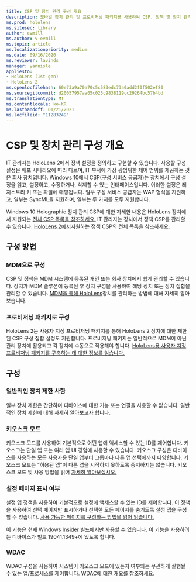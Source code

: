 ```yaml
---
title: CSP 및 장치 관리 구성 개요
description: 모바일 장치 관리 및 프로비저닝 패키지를 사용하여 CSP, 정책 및 장치 관리를 구성하는 방법을 학습합니다.
ms.prod: hololens
ms.sitesec: library
author: evmill
ms.author: v-evmill
ms.topic: article
ms.localizationpriority: medium
ms.date: 09/16/2020
ms.reviewer: lavinds
manager: yannisle
appliesto:
- HoloLens (1st gen)
- HoloLens 2
ms.openlocfilehash: 60e73a9a70a70c5c583edc73a0add2f0f502ef80
ms.sourcegitcommit: d20057957aa05c025c9838119cc29264bc57b4bd
ms.translationtype: MT
ms.contentlocale: ko-KR
ms.lasthandoff: 01/21/2021
ms.locfileid: "11283249"
---
```

# CSP 및 장치 관리 구성 개요

IT 관리자는 HoloLens 2에서 정책 설정을 정의하고 구현할 수 있습니다. 사용할 구성 설정은 배포 시나리오에 따라 다르며, IT 부서에 가장 광범위한 제어 범위를 제공하는 것은 회사 장치입니다. Windows 10에서 CSP(구성 서비스 공급자)는 장치에서 구성 설정을 읽고, 설정하고, 수정하거나, 삭제할 수 있는 인터페이스입니다. 이러한 설정은 레지스트리 키 또는 파일에 매핑됩니다. 일부 구성 서비스 공급자는 WAP 형식을 지원하고, 일부는 SyncML을 지원하며, 일부는 두 가지를 모두 지원합니다.

Windows 10 Holographic 장치 관리 CSP에 대한 자세한 내용은 HoloLens 장치에서 지원되는 [전체 CSP 목록을 참조하세요.](https://docs.microsoft.com/windows/client-management/mdm/configuration-service-provider-reference#hololens)
IT 관리자는 장치에서 정책 CSP를 관리할 수 있습니다. [HoloLens 2에서](https://docs.microsoft.com/windows/client-management/mdm/policy-csps-supported-by-hololens2)지원하는 정책 CSP의 전체 목록을 참조하세요.

## 구성 방법

### MDM으로 구성

CSP 및 정책은 MDM 시스템에 등록된 개인 또는 회사 장치에서 쉽게 관리할 수 있습니다. 장치가 MDM 솔루션에 등록된 후 장치 구성을 사용하여 해당 장치 또는 장치 집합을 관리할 수 있습니다. [MDM을 통해 HoloLens](hololens-mdm-configure.md)장치를 관리하는 방법에 대해 자세히 알아보습니다.

### 프로비저닝 패키지로 구성

HoloLens 2는 사용자 지정 프로비저닝 패키지를 통해 HoloLens 2 장치에 대한 제한된 CSP 구성 집합 설정도 지원합니다. 프로비저닝 패키지는 일반적으로 MDM이 아닌 관리 장치에 활용되고 각 장치에 수동으로 적용해야 합니다. [HoloLens용 사용자 지정 프로비저닝 패키지를 구축하는 데 대한 정보를 읽습니다.](https://docs.microsoft.com/hololens/hololens-provisioning)

## 구성

### 일반적인 장치 제한 사항

일부 장치 제한은 간단하며 디바이스에 대한 기능 또는 연결을 사용할 수 없습니다. 일반적인 장치 제한에 대해 자세히 [알아보고자 합니다.](hololens-common-device-restrictions.md)

### 키오스크 모드

키오스크 모드를 사용하여 기본적으로 어떤 앱에 액세스할 수 있는 ID를 제어합니다. 키오스크는 단일 앱 또는 여러 앱 UI 경험에 사용할 수 있습니다. 키오스크 구성은 디바이스를 사용하는 모든 사용자용 단일 앱부터 그룹마다 다른 앱 선택에까지 다양합니다. 키오스크 모드는 "허용된 앱"이 다른 앱을 시작하지 못하도록 중지하지는 않습니다. 키오스크 모드 및 사용 방법을 읽어 [자세히 알아보십시오.](hololens-kiosk.md)

### 설정 페이지 표시 여부

설정 앱 정책을 사용하여 기본적으로 설정에 액세스할 수 있는 ID를 제어합니다. 이 정책을 사용하여 선택 페이지만 표시하거나 선택한 모든 페이지를 숨기도록 설정 앱을 구성할 수 있습니다. [사용 가능한 페이지를 구성하는 방법을 읽어 읽습니다.](settings-uri-list.md)

이 기능은 현재 Windows [Insider 빌드에서만 사용할 수 있습니다.](hololens-insider.md) 이 기능을 사용하려는 디바이스가 빌드 19041.1349+에 있도록 합니다.

### WDAC

WDAC 구성을 사용하여 시스템이 키오스크 모드에 있는지 여부와는 무관하게 실행될 수 있는 앱/프로세스를 제어합니다.
[WDAC에 대한 개요를 참조하세요.](windows-defender-application-control-wdac.md)
